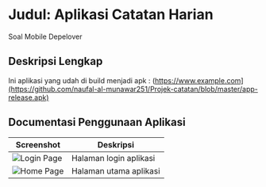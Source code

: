 # Judul: Aplikasi Catatan Harian

Soal Mobile Depelover

## Deskripsi Lengkap

Ini aplikasi yang udah di build menjadi apk : (https://www.example.com](https://github.com/naufal-al-munawar251/Projek-catatan/blob/master/app-release.apk)

## Documentasi Penggunaan Aplikasi

| Screenshot | Deskripsi |
|------------|-----------|
| ![Login Page](https://raw.githubusercontent.com/username/repo/main/screenshots/login_page.png) | Halaman login aplikasi |
| ![Home Page](https://raw.githubusercontent.com/username/repo/main/screenshots/home_page.png) | Halaman utama aplikasi |
